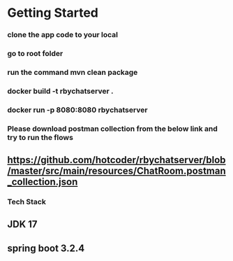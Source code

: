 # Getting Started

### clone the app code to your local 
### go to root folder
### run the command mvn clean package
###  docker build -t rbychatserver .
### docker run -p 8080:8080 rbychatserver
### Please download postman collection from the below link and try to run the flows
  ## https://github.com/hotcoder/rbychatserver/blob/master/src/main/resources/ChatRoom.postman_collection.json

### Tech Stack
  ## JDK 17
  ## spring boot 3.2.4

